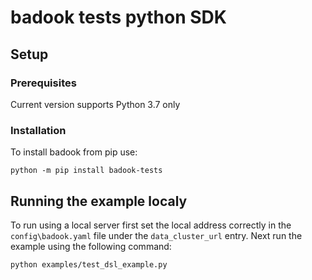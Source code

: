 # badook tests python SDK

## Setup

### Prerequisites

Current version supports Python 3.7 only

### Installation
To install badook from pip use:

```
python -m pip install badook-tests
```

## Running the example localy

To run using a local server first set the local address correctly in the `config\badook.yaml` file under the `data_cluster_url` entry.
Next run the example using the following command:

```{python}
python examples/test_dsl_example.py
```
